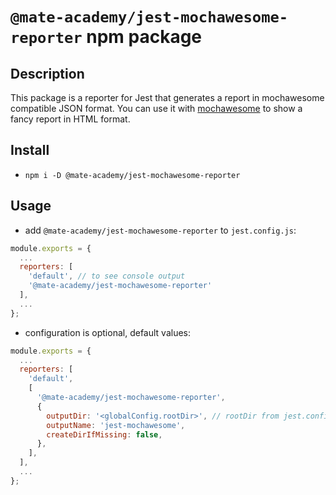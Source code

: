 # `@mate-academy/jest-mochawesome-reporter` npm package

## Description

This package is a reporter for Jest that generates a report in mochawesome compatible JSON format. You can use it with [mochawesome](https://www.npmjs.com/package/mochawesome) to show a fancy report in HTML format.

## Install
- `npm i -D @mate-academy/jest-mochawesome-reporter`

## Usage
- add `@mate-academy/jest-mochawesome-reporter` to `jest.config.js`:

```js
module.exports = {
  ...
  reporters: [
    'default', // to see console output
    '@mate-academy/jest-mochawesome-reporter'
  ],
  ...
};
```
- configuration is optional, default values:

```js
module.exports = {
  ...
  reporters: [
    'default',
    [
      '@mate-academy/jest-mochawesome-reporter',
      {
        outputDir: '<globalConfig.rootDir>', // rootDir from jest.config.js
        outputName: 'jest-mochawesome',
        createDirIfMissing: false,
      },
    ],
  ],
  ...
};
```

